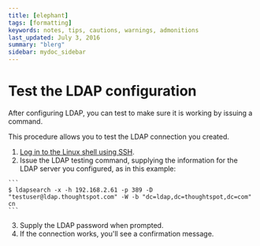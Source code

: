 ```yaml
---
title: [elephant]
tags: [formatting]
keywords: notes, tips, cautions, warnings, admonitions
last_updated: July 3, 2016
summary: "blerg"
sidebar: mydoc_sidebar
---
```

# Test the LDAP configuration

After configuring LDAP, you can test to make sure it is working by issuing a command.

This procedure allows you to test the LDAP connection you created.

1.   [Log in to the Linux shell using SSH](login_console.html#). 
2.   Issue the LDAP testing command, supplying the information for the LDAP server you configured, as in this example: 

    ```
    $ ldapsearch -x -h 192.168.2.61 -p 389 -D "testuser@ldap.thoughtspot.com" -W -b "dc=ldap,dc=thoughtspot,dc=com" cn
    ```

3.   Supply the LDAP password when prompted. 
4.   If the connection works, you'll see a confirmation message. 

